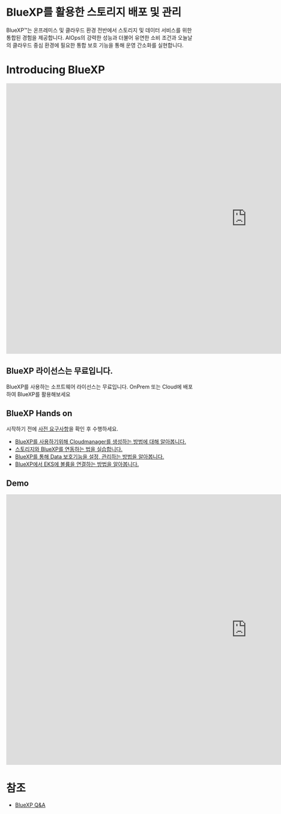 # BlueXP를 활용한 스토리지 배포 및 관리
BlueXP™는 온프레미스 및 클라우드 환경 전반에서 스토리지 및 데이터 서비스를 위한 통합된 경험을 제공합니다. 
AIOps의 강력한 성능과 더불어 유연한 소비 조건과 오늘날의 클라우드 중심 환경에 필요한 통합 보호 기능을 통해 운영 간소화를 실현합니다.

# Introducing BlueXP
<iframe width="1280" height="720" src="https://www.youtube.com/embed/JI44xhuGGA4" title="Introducing NetApp BlueXP in 60 seconds or less" frameborder="0" allow="accelerometer; autoplay; clipboard-write; encrypted-media; gyroscope; picture-in-picture; web-share" allowfullscreen></iframe>

## BlueXP 라이선스는 무료입니다.
BlueXP를 사용하는 소프트웨어 라이선스는 무료입니다.
OnPrem 또는 Cloud에 배포하여 BlueXP를 활용해보세요

## BlueXP Hands on
시작하기 전에 [사전 요구사항](./QuickStart/Lab%20pre%20requirement.md)을 확인 후 수행하세요.
- [BlueXP를 사용하기위해 Cloudmanager를 생성하는 방법에 대해 알아봅니다.]()
- [스토리지와 BlueXP를 연동하는 법을 실습합니다.]()
- [BlueXP를 통해 Data 보호기능을 설정, 관리하는 방법을 알아봅니다.]()
- [BlueXP에서 EKS에 볼륨을 연결하는 방법을 알아봅니다.]()

## Demo
<iframe width="1280" height="720" src="https://www.youtube.com/embed/d8Tga4Oj3y8" title="NetApp BlueXP DEMO" frameborder="0" allow="accelerometer; autoplay; clipboard-write; encrypted-media; gyroscope; picture-in-picture; web-share" allowfullscreen></iframe>

# 참조
- [BlueXP Q&A](https://docs.netapp.com/ko-kr/bluexp-classification/faq-cloud-compliance.html)